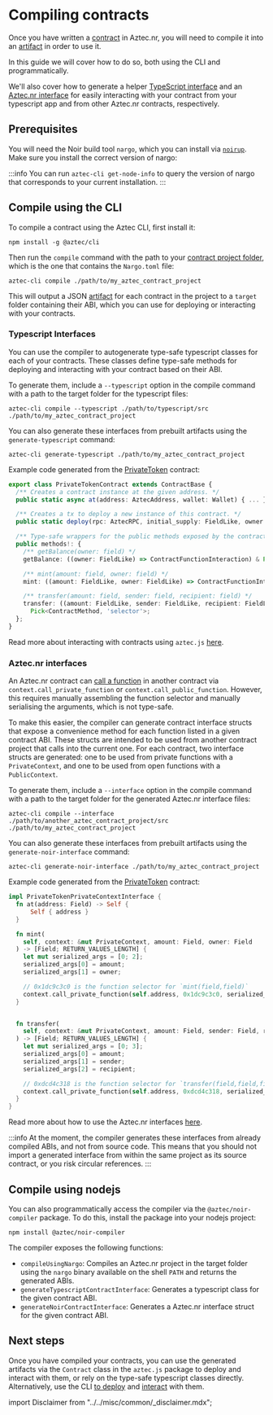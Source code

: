 # Compiling contracts

Once you have written a [contract](../contracts/main.md) in Aztec.nr, you will need to compile it into an [artifact](./artifacts.md) in order to use it.

In this guide we will cover how to do so, both using the CLI and programmatically.

We'll also cover how to generate a helper [TypeScript interface](#typescript-interfaces) and an [Aztec.nr interface](#noir-interfaces) for easily interacting with your contract from your typescript app and from other Aztec.nr contracts, respectively.

## Prerequisites

You will need the Noir build tool `nargo`, which you can install via [`noirup`](https://github.com/noir-lang/noirup). Make sure you install the correct version of nargo:

<InstallNargoInstructions />

:::info
You can run `aztec-cli get-node-info` to query the version of nargo that corresponds to your current installation.
:::

## Compile using the CLI

To compile a contract using the Aztec CLI, first install it:

`npm install -g @aztec/cli`

Then run the `compile` command with the path to your [contract project folder](./layout.md#directory-structure), which is the one that contains the `Nargo.toml` file:

```
aztec-cli compile ./path/to/my_aztec_contract_project
```

This will output a JSON [artifact](./artifacts.md) for each contract in the project to a `target` folder containing their ABI, which you can use for deploying or interacting with your contracts.

### Typescript Interfaces

You can use the compiler to autogenerate type-safe typescript classes for each of your contracts. These classes define type-safe methods for deploying and interacting with your contract based on their ABI.

To generate them, include a `--typescript` option in the compile command with a path to the target folder for the typescript files:

```
aztec-cli compile --typescript ./path/to/typescript/src ./path/to/my_aztec_contract_project
```

You can also generate these interfaces from prebuilt artifacts using the `generate-typescript` command:

```
aztec-cli generate-typescript ./path/to/my_aztec_contract_project
```

Example code generated from the [PrivateToken](https://github.com/AztecProtocol/aztec-packages/blob/master/yarn-project/noir-contracts/src/contracts/private_token_contract/src/main.nr) contract:

```ts showLineNumbers
export class PrivateTokenContract extends ContractBase {
  /** Creates a contract instance at the given address. */
  public static async at(address: AztecAddress, wallet: Wallet) { ... }

  /** Creates a tx to deploy a new instance of this contract. */
  public static deploy(rpc: AztecRPC, initial_supply: FieldLike, owner: FieldLike) { ... }

  /** Type-safe wrappers for the public methods exposed by the contract. */
  public methods!: {
    /** getBalance(owner: field) */
    getBalance: ((owner: FieldLike) => ContractFunctionInteraction) & Pick<ContractMethod, 'selector'>;

    /** mint(amount: field, owner: field) */
    mint: ((amount: FieldLike, owner: FieldLike) => ContractFunctionInteraction) & Pick<ContractMethod, 'selector'>;

    /** transfer(amount: field, sender: field, recipient: field) */
    transfer: ((amount: FieldLike, sender: FieldLike, recipient: FieldLike) => ContractFunctionInteraction) &
      Pick<ContractMethod, 'selector'>;
  };
}
```

Read more about interacting with contracts using `aztec.js` [here](../getting_started/sandbox.md).

### Aztec.nr interfaces

An Aztec.nr contract can [call a function](./syntax/functions.md) in another contract via `context.call_private_function` or `context.call_public_function`. However, this requires manually assembling the function selector and manually serialising the arguments, which is not type-safe.

To make this easier, the compiler can generate contract interface structs that expose a convenience method for each function listed in a given contract ABI. These structs are intended to be used from another contract project that calls into the current one. For each contract, two interface structs are generated: one to be used from private functions with a `PrivateContext`, and one to be used from open functions with a `PublicContext`.

To generate them, include a `--interface` option in the compile command with a path to the target folder for the generated Aztec.nr interface files:

```
aztec-cli compile --interface ./path/to/another_aztec_contract_project/src ./path/to/my_aztec_contract_project
```

You can also generate these interfaces from prebuilt artifacts using the `generate-noir-interface` command:

```
aztec-cli generate-noir-interface ./path/to/my_aztec_contract_project
```

Example code generated from the [PrivateToken](https://github.com/AztecProtocol/aztec-packages/blob/master/yarn-project/noir-contracts/src/contracts/private_token_contract/src/main.nr) contract:

```rust
impl PrivateTokenPrivateContextInterface {
  fn at(address: Field) -> Self {
      Self { address }
  }

  fn mint(
    self, context: &mut PrivateContext, amount: Field, owner: Field
  ) -> [Field; RETURN_VALUES_LENGTH] {
    let mut serialized_args = [0; 2];
    serialized_args[0] = amount;
    serialized_args[1] = owner;

    // 0x1dc9c3c0 is the function selector for `mint(field,field)`
    context.call_private_function(self.address, 0x1dc9c3c0, serialized_args)
  }


  fn transfer(
    self, context: &mut PrivateContext, amount: Field, sender: Field, recipient: Field
  ) -> [Field; RETURN_VALUES_LENGTH] {
    let mut serialized_args = [0; 3];
    serialized_args[0] = amount;
    serialized_args[1] = sender;
    serialized_args[2] = recipient;

    // 0xdcd4c318 is the function selector for `transfer(field,field,field)`
    context.call_private_function(self.address, 0xdcd4c318, serialized_args)
  }
}
```

Read more about how to use the Aztec.nr interfaces [here](./syntax/functions.md#contract-interface).

:::info
At the moment, the compiler generates these interfaces from already compiled ABIs, and not from source code. This means that you should not import a generated interface from within the same project as its source contract, or you risk circular references.
:::

## Compile using nodejs

You can also programmatically access the compiler via the `@aztec/noir-compiler` package. To do this, install the package into your nodejs project:

`npm install @aztec/noir-compiler`

The compiler exposes the following functions:

- `compileUsingNargo`: Compiles an Aztec.nr project in the target folder using the `nargo` binary available on the shell `PATH` and returns the generated ABIs.
- `generateTypescriptContractInterface`: Generates a typescript class for the given contract ABI.
- `generateNoirContractInterface`: Generates a Aztec.nr interface struct for the given contract ABI.

## Next steps

Once you have compiled your contracts, you can use the generated artifacts via the `Contract` class in the `aztec.js` package to deploy and interact with them, or rely on the type-safe typescript classes directly. Alternatively, use the CLI [to deploy](../../dev_docs/cli/main.md#deploying-a-token-contract) and [interact](../../dev_docs/cli/main.md#sending-a-transaction) with them.

import Disclaimer from "../../misc/common/\_disclaimer.mdx";
<Disclaimer/>
